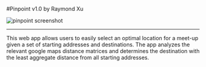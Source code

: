 #Pinpoint
v1.0
by Raymond Xu

![pinpoint screenshot](http://i.imgur.com/xC6Lweb.png "Demo")


---


This web app allows users to easily select an optimal location for a meet-up given a set of starting addresses
and destinations. The app analyzes the relevant google maps distance matrices and determines the destination 
with the least aggregate distance from all starting addresses.